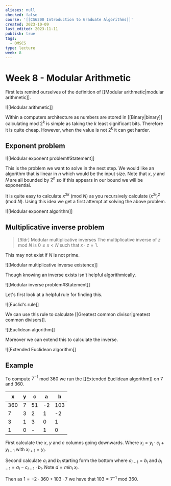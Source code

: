 ```yaml
---
aliases: null
checked: false
course: '[[CS6200 Introduction to Graduate Algorithms]]'
created: 2023-10-09
last_edited: 2023-11-11
publish: true
tags:
  - OMSCS
type: lecture
week: 8
---
```

# Week 8 - Modular Arithmetic

First lets remind ourselves of the definition of [[Modular arithmetic|modular arithmetic]].

![[Modular arithmetic]]

Within a computers architecture as numbers are stored in [[Binary|binary]] calculating mod $2^k$ is simple as taking the $k$ least significant bits. Therefore it is quite cheap. However, when the value is not $2^k$ it can get harder.

## Exponent problem

![[Modular exponent problem#Statement]]

This is the problem we want to solve in the next step. We would like an algorithm that is linear in $n$ which would be the input size. Note that $x$, $y$ and $N$ are all bounded by $2^n$ so if this appears in our bound we will be exponential.

It is quite easy to calculate $x^{2k}$ (mod $N$) as you recursively calculate $(x^{2i})^2$ (mod $N$). Using this idea we get a first attempt at solving the above problem.

![[Modular exponent algorithm]]

## Multiplicative inverse problem

>[!tldr] Modular multiplicative inverses
>The multiplicative inverse of $z$ mod $N$ is $0 \leq x < N$ such that $x \cdot z = 1$.

This may not exist if $N$ is not prime.

![[Modular multiplicative inverse existence]]

Though knowing an inverse exists isn't helpful algorithmically.

![[Modular inverse problem#Statement]]

Let's first look at a helpful rule for finding this.

![[Euclid's rule]]

We can use this rule to calculate [[Greatest common divisor|greatest common divisors]].

![[Euclidean algorithm]]

Moreover we can extend this to calculate the inverse.

![[Extended Euclidean algorithm]]

## Example

To compute $7^{-1}$ mod $360$  we run the [[Extended Euclidean algorithm]] on $7$ and $360$.

| x   | y   | c    | a   | b   |
| --- | --- | ---- | --- | --- |
| 360 | 7   | 51   | -2   | 103 |
| 7   | 3   | 2    | 1   | -2   |
| 3   | 1   | 3    | 0   | 1   |
| 1   | 0   | -    | 1   | 0   |

First calculate the $x$, $y$ and $c$ columns going downwards. Where $x_i = y_i \cdot c_i + y_{i+1}$ with $x_{i+1} = y_i$.

Second calculate $a_i$ and $b_i$ starting form the bottom where $a_{i-1} = b_i$ and $b_{i-1} = a_{i} - c_{i-1} \cdot b_i$. Note $d = min_i \ x_i$.

Then as $1 = -2 \cdot 360 + 103 \cdot 7$ we have that $103 = 7^{-1}$ mod $360$.
